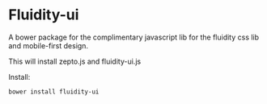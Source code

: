Fluidity-ui
===========

A bower package for the complimentary javascript lib for the fluidity css lib and mobile-first design.

This will install zepto.js and fluidity-ui.js

Install:
```
bower install fluidity-ui
```
